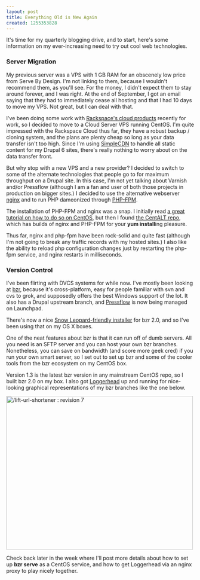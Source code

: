 ```yaml
---
layout: post
title: Everything Old is New Again
created: 1255353828
---
```

<p>It's time for my quarterly blogging drive, and to start, here's some information on my ever-increasing need to try out cool web technologies.</p>

<h3>Server Migration</h3>

<p>My previous server was a VPS with 1 GB RAM for an obscenely low price from Serve By Design. I'm not linking to them, because I wouldn't recommend them, as you'll see.  For the money, I didn't expect them to stay around forever, and I was right. At the end of September, I got an email saying that they had to immediately cease all hosting and that I had 10 days to move my VPS.   Not great, but I can deal with that.</p>

<p>I've been doing some work with <a href="http://www.rackspacecloud.com/">Rackspace's cloud products</a> recently for work, so I decided to move to a Cloud Server VPS running CentOS.  I'm quite impressed with the Rackspace Cloud thus far, they have a robust backup / cloning system, and the plans are plenty cheap so long as your data transfer isn't too high.  Since I'm using <a href="http://www.simplecdn.com/">SimpleCDN</a> to handle all static content for my Drupal 6 sites, there's really nothing to worry about on the data transfer front.</p>

<p>But why stop with a new VPS and a new provider?  I decided to switch to some of the alternate technologies that people go to for maximum throughput on a Drupal site.  In this case, I'm not yet talking about Varnish and/or Pressflow (although I am a fan and user of both those projects in production on bigger sites.)  I decided to use the alternative webserver <a href="http://wiki.nginx.org/">nginx</a> and to run PHP dameonized through <a href="http://php-fpm.org/Main_Page">PHP-FPM</a>.</p>

<p>The installation of PHP-FPM and nginx was a snap. I initially read <a href="http://adityo.blog.binusian.org/?p=428">a great tutorial on how to do so on CentOS</a>, but then I found <a href="http://centos.alt.ru/pub/repository/centos/">the CentALT repo</a>, which has builds of nginx and PHP-FPM for your <strong>yum install</strong>ing pleasure.</p>

<p>Thus far, nginx and php-fpm have been rock-solid and quite fast (although I'm not going to break any traffic records with my hosted sites.)  I also like the ability to reload php configuration changes just by restarting the php-fpm service, and nginx restarts in milliseconds.</p>

<h3>Version Control</h3>

<p>I've been flirting with DVCS systems for while now.  I've mostly been looking at <a href="http://bazaar-vcs.org/en/">bzr</a>, because it's cross-platform, easy for people familiar with svn and cvs to grok, and supposedly offers the best Windows support of the lot.  It also has a Drupal upstream branch, and <a href="https://launchpad.net/pressflow">Pressflow</a> is now being managed on Launchpad.</p>

<p>There's now a nice <a href="http://bazaar-vcs.org/MacOSXDownloads">Snow Leopard-friendly installer</a> for bzr 2.0, and so I've been using that on my OS X boxes.</p>

<p>One of the neat features about bzr is that it can run off of dumb servers.  All you need is an SFTP server and you can host your own bzr branches.  Nonetheless, you can save on bandwidth (and score more geek cred) if you run your own smart server, so I set out to set up bzr and some of the cooler tools from the bzr ecosystem on my CentOS box.</p>

<p>Version 1.3 is the latest bzr version in any mainstream CentOS repo, so I built bzr 2.0 on my box.  I also got <a href="https://launchpad.net/loggerhead">Loggerhead</a> up and running for nice-looking graphical representations of my bzr branches like the one below.</p>

<p><a href="http://www.flickr.com/photos/00sven/4004158545" title="/lift-url-shortener : revision 7" class="flickr-photo-img"><img src="http://farm3.static.flickr.com/2642/4004158545_8dfb8177a7.jpg" alt="/lift-url-shortener : revision 7" title="/lift-url-shortener : revision 7"  class=" flickr-photo-img" height="411" width="500" /></a></p>

<p>Check back later in the week where I'll post more details about how to set up <strong>bzr serve</strong> as a CentOS service, and how to get Loggerhead via an nginx proxy to play nicely together.</p>
